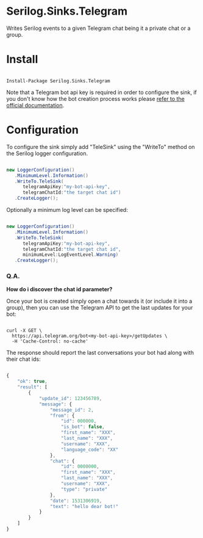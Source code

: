 # Serilog.Sinks.Telegram

Writes Serilog events to a given Telegram chat being it a private chat or a group.

# Install
```

Install-Package Serilog.Sinks.Telegram
```
Note that a Telegram bot api key is required in order to configure the sink, if you don't know how the bot creation process works please [refer to the official documentation](https://core.telegram.org/bots#3-how-do-i-create-a-bot).

# Configuration
To configure the sink simply add "TeleSink" using the "WriteTo" method on the Serilog logger configuration.

```c#

new LoggerConfiguration()
   .MinimumLevel.Information()
   .WriteTo.TeleSink(
      telegramApiKey:"my-bot-api-key",
      telegramChatId:"the target chat id")
   .CreateLogger();
```

Optionally a minimum log level can be specified:

```c#

new LoggerConfiguration()
   .MinimumLevel.Information()
   .WriteTo.TeleSink(
      telegramApiKey:"my-bot-api-key",
      telegramChatId:"the target chat id",
      minimumLevel:LogEventLevel.Warning)
   .CreateLogger();

```

### Q.A.
**How do i discover the chat id parameter?**

Once your bot is created simply open a chat towards it (or include it into a group), then you can use the Telegram API to get the last updates for your bot:

```

curl -X GET \
  https://api.telegram.org/bot<my-bot-api-key>/getUpdates \
  -H 'Cache-Control: no-cache'
```

The response should report the last conversations your bot had along with their chat ids:

```javascript

{
    "ok": true,
    "result": [
        {
            "update_id": 123456789,
            "message": {
                "message_id": 2,
                "from": {
                    "id": 000000,
                    "is_bot": false,
                    "first_name": "XXX",
                    "last_name": "XXX",
                    "username": "XXX",
                    "language_code": "XX"
                },
                "chat": {
                    "id": 0000000,
                    "first_name": "XXX",
                    "last_name": "XXX",
                    "username": "XXX",
                    "type": "private"
                },
                "date": 1531306919,
                "text": "hello dear bot!"
            }
        }
    ]
}
```
